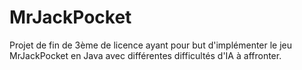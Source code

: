 # MrJackPocket

Projet de fin de 3ème de licence ayant pour but d'implémenter le jeu MrJackPocket en Java avec différentes difficultés d'IA à affronter.
